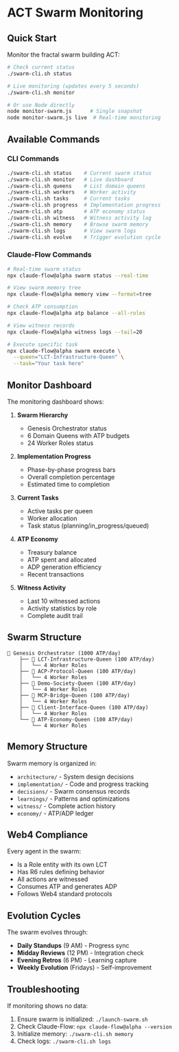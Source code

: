 # ACT Swarm Monitoring

## Quick Start

Monitor the fractal swarm building ACT:

```bash
# Check current status
./swarm-cli.sh status

# Live monitoring (updates every 5 seconds)
./swarm-cli.sh monitor

# Or use Node directly
node monitor-swarm.js      # Single snapshot
node monitor-swarm.js live  # Real-time monitoring
```

## Available Commands

### CLI Commands
```bash
./swarm-cli.sh status    # Current swarm status
./swarm-cli.sh monitor   # Live dashboard
./swarm-cli.sh queens    # List domain queens
./swarm-cli.sh workers   # Worker activity
./swarm-cli.sh tasks     # Current tasks
./swarm-cli.sh progress  # Implementation progress
./swarm-cli.sh atp       # ATP economy status
./swarm-cli.sh witness   # Witness activity log
./swarm-cli.sh memory    # Browse swarm memory
./swarm-cli.sh logs      # View swarm logs
./swarm-cli.sh evolve    # Trigger evolution cycle
```

### Claude-Flow Commands
```bash
# Real-time swarm status
npx claude-flow@alpha swarm status --real-time

# View swarm memory tree
npx claude-flow@alpha memory view --format=tree

# Check ATP consumption
npx claude-flow@alpha atp balance --all-roles

# View witness records
npx claude-flow@alpha witness logs --tail=20

# Execute specific task
npx claude-flow@alpha swarm execute \
  --queen="LCT-Infrastructure-Queen" \
  --task="Your task here"
```

## Monitor Dashboard

The monitoring dashboard shows:

1. **Swarm Hierarchy**
   - Genesis Orchestrator status
   - 6 Domain Queens with ATP budgets
   - 24 Worker Roles status

2. **Implementation Progress**
   - Phase-by-phase progress bars
   - Overall completion percentage
   - Estimated time to completion

3. **Current Tasks**
   - Active tasks per queen
   - Worker allocation
   - Task status (planning/in_progress/queued)

4. **ATP Economy**
   - Treasury balance
   - ATP spent and allocated
   - ADP generation efficiency
   - Recent transactions

5. **Witness Activity**
   - Last 10 witnessed actions
   - Activity statistics by role
   - Complete audit trail

## Swarm Structure

```
🌟 Genesis Orchestrator (1000 ATP/day)
    ├── 👑 LCT-Infrastructure-Queen (100 ATP/day)
    │   └── 4 Worker Roles
    ├── 👑 ACP-Protocol-Queen (100 ATP/day)
    │   └── 4 Worker Roles
    ├── 👑 Demo-Society-Queen (100 ATP/day)
    │   └── 4 Worker Roles
    ├── 👑 MCP-Bridge-Queen (100 ATP/day)
    │   └── 4 Worker Roles
    ├── 👑 Client-Interface-Queen (100 ATP/day)
    │   └── 4 Worker Roles
    └── 👑 ATP-Economy-Queen (100 ATP/day)
        └── 4 Worker Roles
```

## Memory Structure

Swarm memory is organized in:
- `architecture/` - System design decisions
- `implementation/` - Code and progress tracking
- `decisions/` - Swarm consensus records
- `learnings/` - Patterns and optimizations
- `witness/` - Complete action history
- `economy/` - ATP/ADP ledger

## Web4 Compliance

Every agent in the swarm:
- Is a Role entity with its own LCT
- Has R6 rules defining behavior
- All actions are witnessed
- Consumes ATP and generates ADP
- Follows Web4 standard protocols

## Evolution Cycles

The swarm evolves through:
- **Daily Standups** (9 AM) - Progress sync
- **Midday Reviews** (12 PM) - Integration check
- **Evening Retros** (6 PM) - Learning capture
- **Weekly Evolution** (Fridays) - Self-improvement

## Troubleshooting

If monitoring shows no data:
1. Ensure swarm is initialized: `./launch-swarm.sh`
2. Check Claude-Flow: `npx claude-flow@alpha --version`
3. Initialize memory: `./swarm-cli.sh memory`
4. Check logs: `./swarm-cli.sh logs`